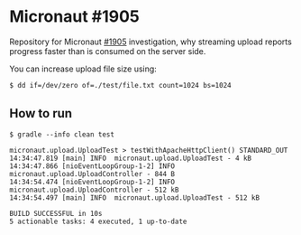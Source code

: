 # Micronaut #1905

Repository for Micronaut [#1905](https://github.com/micronaut-projects/micronaut-core/issues/1905) investigation, why streaming upload reports progress faster than is consumed on the server side.

You can increase upload file size using:

```bash
$ dd if=/dev/zero of=./test/file.txt count=1024 bs=1024
```

## How to run

```
$ gradle --info clean test

micronaut.upload.UploadTest > testWithApacheHttpClient() STANDARD_OUT
14:34:47.819 [main] INFO  micronaut.upload.UploadTest - 4 kB
14:34:47.866 [nioEventLoopGroup-1-2] INFO  micronaut.upload.UploadController - 844 B
14:34:54.474 [nioEventLoopGroup-1-2] INFO  micronaut.upload.UploadController - 512 kB
14:34:54.497 [main] INFO  micronaut.upload.UploadTest - 512 kB

BUILD SUCCESSFUL in 10s
5 actionable tasks: 4 executed, 1 up-to-date
```
